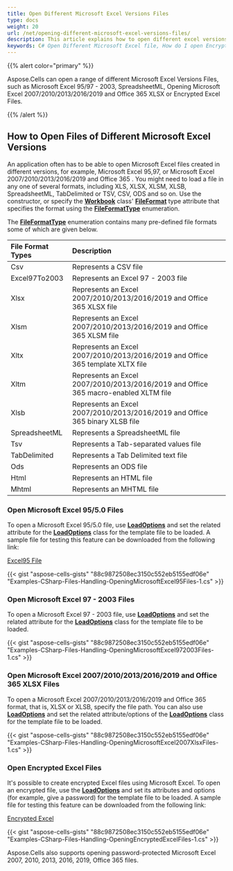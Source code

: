 ```yaml
---
title: Open Different Microsoft Excel Versions Files
type: docs
weight: 20
url: /net/opening-different-microsoft-excel-versions-files/
description: This article explains how to open different excel versions files using Aspose.Cells for .NET API.
keywords: C# Open Different Microsoft Excel file, How do I open Encrypted Excel Files.
---
```


{{% alert color="primary" %}}

Aspose.Cells can open a range of different Microsoft Excel Versions Files, such as Microsoft Excel 95/97 - 2003, SpreadsheetML, Opening Microsoft Excel 2007/2010/2013/2016/2019 and Office 365 XLSX or Encrypted Excel Files.

{{% /alert %}}

## **How to Open Files of Different Microsoft Excel Versions**

An application often has to be able to open Microsoft Excel files created in different versions, for example, Microsoft Excel 95,97, or Microsoft Excel 2007/2010/2013/2016/2019 and Office 365 . You might need to load a file in any one of several formats, including XLS, XLSX, XLSM, XLSB, SpreadsheetML, TabDelimited or TSV, CSV, ODS and so on. Use the constructor, or specify the **[Workbook](https://reference.aspose.com/cells/net/aspose.cells/workbook)** class' **[FileFormat](https://reference.aspose.com/cells/net/aspose.cells/workbook/properties/fileformat)** type attribute that specifies the format using the **[FileFormatType](https://reference.aspose.com/cells/net/aspose.cells/fileformattype)** enumeration.

The **[FileFormatType](https://reference.aspose.com/cells/net/aspose.cells/fileformattype)** enumeration contains many pre-defined file formats some of which are given below.

|**File Format Types**|**Description**|
| :- | :- |
|Csv|Represents a CSV file|
|Excel97To2003|Represents an Excel 97 - 2003 file|
|Xlsx|Represents an Excel 2007/2010/2013/2016/2019 and Office 365 XLSX file|
|Xlsm|Represents an Excel 2007/2010/2013/2016/2019 and Office 365 XLSM file|
|Xltx|Represents an Excel 2007/2010/2013/2016/2019 and Office 365 template XLTX file|
|Xltm|Represents an Excel 2007/2010/2013/2016/2019 and Office 365 macro-enabled XLTM file|
|Xlsb|Represents an Excel 2007/2010/2013/2016/2019 and Office 365 binary XLSB file|
|SpreadsheetML|Represents a SpreadsheetML file|
|Tsv|Represents a Tab-separated values file|
|TabDelimited|Represents a Tab Delimited text file|
|Ods|Represents an ODS file|
|Html|Represents an HTML file|
|Mhtml|Represents an MHTML file|

### **Open Microsoft Excel 95/5.0 Files**

To open a Microsoft Excel 95/5.0 file, use **[LoadOptions](https://reference.aspose.com/cells/net/aspose.cells/loadoptions)** and set the related attribute for the **[LoadOptions](https://reference.aspose.com/cells/net/aspose.cells/loadoptions)** class for the template file to be loaded. A sample file for testing this feature can be downloaded from the following link:

[Excel95 File](Excel95.xls)

{{< gist "aspose-cells-gists" "88c9872508ec3150c552eb5155edf06e" "Examples-CSharp-Files-Handling-OpeningMicrosoftExcel95Files-1.cs" >}}

### **Open Microsoft Excel 97 - 2003 Files**

To open a Microsoft Excel 97 - 2003 file, use **[LoadOptions](https://reference.aspose.com/cells/net/aspose.cells/loadoptions)** and set the related attribute for the **[LoadOptions](https://reference.aspose.com/cells/net/aspose.cells/loadoptions)** class for the template file to be loaded.

{{< gist "aspose-cells-gists" "88c9872508ec3150c552eb5155edf06e" "Examples-CSharp-Files-Handling-OpeningMicrosoftExcel972003Files-1.cs" >}}

### **Open Microsoft Excel 2007/2010/2013/2016/2019 and Office 365  XLSX Files**

To open a Microsoft Excel 2007/2010/2013/2016/2019 and Office 365 format, that is, XLSX or XLSB, specify the file path. You can also use **[LoadOptions](https://reference.aspose.com/cells/net/aspose.cells/loadoptions)** and set the related attribute/options of the **[LoadOptions](https://reference.aspose.com/cells/net/aspose.cells/loadoptions)** class for the template file to be loaded.

{{< gist "aspose-cells-gists" "88c9872508ec3150c552eb5155edf06e" "Examples-CSharp-Files-Handling-OpeningMicrosoftExcel2007XlsxFiles-1.cs" >}}

### **Open Encrypted Excel Files**

It's possible to create encrypted Excel files using Microsoft Excel. To open an encrypted file, use the **[LoadOptions](https://reference.aspose.com/cells/net/aspose.cells/loadoptions)** and set its attributes and options (for example, give a password) for the template file to be loaded.
A sample file for testing this feature can be downloaded from the following link:

[Encrypted Excel](EncryptedExcel.xlsx)

{{< gist "aspose-cells-gists" "88c9872508ec3150c552eb5155edf06e" "Examples-CSharp-Files-Handling-OpeningEncryptedExcelFiles-1.cs" >}}

Aspose.Cells also supports opening password-protected Microsoft Excel 2007, 2010, 2013, 2016, 2019, Office 365 files.


